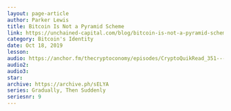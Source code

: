 ```yaml
---
layout: page-article
author: Parker Lewis
title: Bitcoin Is Not a Pyramid Scheme
link: https://unchained-capital.com/blog/bitcoin-is-not-a-pyramid-scheme/
category: Bitcoin's Identity
date: Oct 18, 2019
lesson: 
audio: https://anchor.fm/thecryptoconomy/episodes/CryptoQuikRead_351---Bitcoin-is-Not-a-Pyramid-Scheme--Parker-Lewis-eapakf/a-a1emvh4
audio2: 
audio3: 
star: 
archive: https://archive.ph/sELYA
series: Gradually, Then Suddenly
seriesnr: 9
---
```

